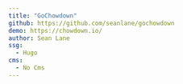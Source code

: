 ```yaml
---
title: "GoChowdown"
github: https://github.com/seanlane/gochowdown
demo: https://chowdown.io/
author: Sean Lane
ssg:
  - Hugo
cms:
  - No Cms
---
```

